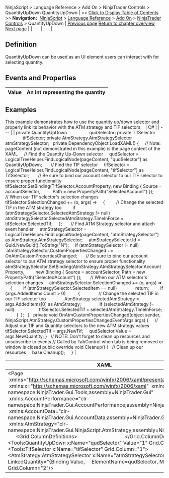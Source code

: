 ﻿
NinjaScript > Language Reference > Add On > NinjaTrader Controls > QuantityUpDown
QuantityUpDown
| << [Click to Display Table of Contents](quantityupdown.md) >> **Navigation:**     [NinjaScript](ninjascript.md) > [Language Reference](language_reference_wip.md) > [Add On](add_on.md) > [NinjaTrader Controls](controls.md) > QuantityUpDown | [Previous page](tifselector.md) [Return to chapter overview](controls.md) [Next page](account_class.md) |
| --- | --- |
## Definition
QuantityUpDown can be used as an UI element users can interact with for selecting quantity.
 
## Events and Properties
| Value | An int representing the quantity |
| --- | --- |

## Examples
This example demonstrates how to use the quantity up/down selector and properly link its behavior with the ATM strategy and TIF selectors.
 
| C# |
| --- |
| private QuantityUpDown                  qudSelector; private TifSelector                     tifSelector; private AtmStrategy.AtmStrategySelector atmStrategySelector;   private DependencyObject LoadXAML() {      // Note: pageContent (not demonstrated in this example) is the page content of the XAML      // Find the Quantity Up-Down selector      qudSelector = LogicalTreeHelper.FindLogicalNode(pageContent, "qudSelector") as QuantityUpDown;        // Find the TIF selector      tifSelector = LogicalTreeHelper.FindLogicalNode(pageContent, "tifSelector") as TifSelector;        // Be sure to bind our account selector to our TIF selector to ensure proper functionality      tifSelector.SetBinding(TifSelector.AccountProperty, new Binding { Source = accountSelector,           Path = new PropertyPath("SelectedAccount") });        // When our TIF selector's selection changes      tifSelector.SelectionChanged += (o, args) =>      {           // Change the selected TIF in the ATM strategy too          if (atmStrategySelector.SelectedAtmStrategy != null)                atmStrategySelector.SelectedAtmStrategy.TimeInForce = tifSelector.SelectedTif;      };        // Find ATM Strategy selector and attach event handler      atmStrategySelector = LogicalTreeHelper.FindLogicalNode(pageContent, "atmStrategySelector") as AtmStrategy.AtmStrategySelector;      atmStrategySelector.Id = Guid.NewGuid().ToString("N");      if (atmStrategySelector != null)           atmStrategySelector.CustomPropertiesChanged += OnAtmCustomPropertiesChanged;        // Be sure to bind our account selector to our ATM strategy selector to ensure proper functionality      atmStrategySelector.SetBinding(AtmStrategy.AtmStrategySelector.AccountProperty,          new Binding { Source = accountSelector, Path = new PropertyPath("SelectedAccount") });        // When our ATM selector's selection changes      atmStrategySelector.SelectionChanged += (o, args) =>      {          if (atmStrategySelector.SelectedItem == null)                return;          if (args.AddedItems.Count > 0)           {                // Change the selected TIF in our TIF selector too                AtmStrategy selectedAtmStrategy = args.AddedItems[0] as AtmStrategy;                if (selectedAtmStrategy != null)                     tifSelector.SelectedTif = selectedAtmStrategy.TimeInForce;          }  };   }   private void OnAtmCustomPropertiesChanged(object sender, NinjaScript.AtmStrategy.CustomPropertiesChangedEventArgs args) {      // Adjust our TIF and Quantity selectors to the new ATM strategy values      tifSelector.SelectedTif = args.NewTif;      qudSelector.Value = args.NewQuantity; }   // NOTE: Don't forget to clean up resources and unsubscribe to events // Called by TabControl when tab is being removed or window is closed public override void Cleanup() {     // Clean up our resources      base.Cleanup();     } |

| XAML |
| --- |
| <Page        xmlns="http://schemas.microsoft.com/winfx/2006/xaml/presentation"  xmlns:x="http://schemas.microsoft.com/winfx/2006/xaml"  xmlns:Tools="clr-namespace:NinjaTrader.Gui.Tools;assembly=NinjaTrader.Gui"  xmlns:AccountPerformance="clr-namespace:NinjaTrader.Gui.AccountPerformance;assembly=NinjaTrader.Gui"   xmlns:AccountData="clr-namespace:NinjaTrader.Gui.AccountData;assembly=NinjaTrader.Gui"   xmlns:AtmStrategy="clr-namespace:NinjaTrader.Gui.NinjaScript.AtmStrategy;assembly=NinjaTrader.Gui">   <Grid>      <Grid.ColumnDefinitions>           <ColumnDefinition Width="Auto"/>           <ColumnDefinition Width="Auto"/>           <ColumnDefinition Width="*"/>      </Grid.ColumnDefinitions>        <Tools:QuantityUpDown x:Name="qudSelector" Value="1" Grid.Column="0"/>      <Tools:TifSelector x:Name="tifSelector" Grid.Column="1">      <AtmStrategy:AtmStrategySelector x:Name="atmStrategySelector" LinkedQuantity="{Binding Value,       ElementName=qudSelector, Mode=OneWay}" Grid.Column="2"/> </Grid> |
